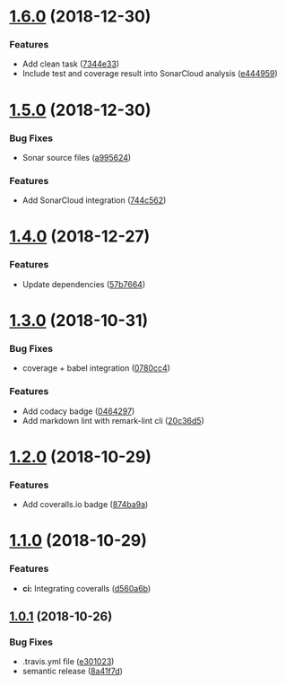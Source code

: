 # [1.6.0](https://github.com/AbrahamTewa/starter.nodejs/compare/v1.5.0...v1.6.0) (2018-12-30)


### Features

* Add clean task ([7344e33](https://github.com/AbrahamTewa/starter.nodejs/commit/7344e33))
* Include test and coverage result into SonarCloud analysis ([e444959](https://github.com/AbrahamTewa/starter.nodejs/commit/e444959))

# [1.5.0](https://github.com/AbrahamTewa/starter.nodejs/compare/v1.4.0...v1.5.0) (2018-12-30)


### Bug Fixes

* Sonar source files ([a995624](https://github.com/AbrahamTewa/starter.nodejs/commit/a995624))


### Features

* Add SonarCloud integration ([744c562](https://github.com/AbrahamTewa/starter.nodejs/commit/744c562))

# [1.4.0](https://github.com/AbrahamTewa/starter.nodejs/compare/v1.3.0...v1.4.0) (2018-12-27)


### Features

* Update dependencies ([57b7664](https://github.com/AbrahamTewa/starter.nodejs/commit/57b7664))

# [1.3.0](https://github.com/AbrahamTewa/starter.nodejs/compare/v1.2.0...v1.3.0) (2018-10-31)


### Bug Fixes

* coverage + babel integration ([0780cc4](https://github.com/AbrahamTewa/starter.nodejs/commit/0780cc4))


### Features

* Add codacy badge ([0464297](https://github.com/AbrahamTewa/starter.nodejs/commit/0464297))
* Add markdown lint with remark-lint cli ([20c36d5](https://github.com/AbrahamTewa/starter.nodejs/commit/20c36d5))

# [1.2.0](https://github.com/AbrahamTewa/starter.nodejs/compare/v1.1.0...v1.2.0) (2018-10-29)


### Features

* Add coveralls.io badge ([874ba9a](https://github.com/AbrahamTewa/starter.nodejs/commit/874ba9a))

# [1.1.0](https://github.com/AbrahamTewa/starter.nodejs/compare/v1.0.1...v1.1.0) (2018-10-29)


### Features

* **ci:** Integrating coveralls ([d560a6b](https://github.com/AbrahamTewa/starter.nodejs/commit/d560a6b))

## [1.0.1](https://github.com/AbrahamTewa/starter.nodejs/compare/v1.0.0...v1.0.1) (2018-10-26)


### Bug Fixes

* .travis.yml file ([e301023](https://github.com/AbrahamTewa/starter.nodejs/commit/e301023))
* semantic release ([8a41f7d](https://github.com/AbrahamTewa/starter.nodejs/commit/8a41f7d))
